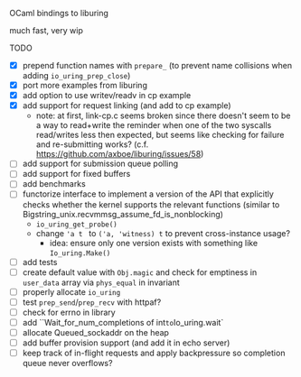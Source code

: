 OCaml bindings to liburing

much fast, very wip

TODO

- [x] prepend function names with `prepare_` (to prevent name collisions when adding `io_uring_prep_close`)
- [x] port more examples from liburing
- [x] add option to use writev/readv in cp example
- [x] add support for request linking (and add to cp example)
  - note: at first, link-cp.c seems broken since there doesn't seem to be a
    way to read+write the reminder when one of the two syscalls read/writes less
    then expected, but seems like checking for failure and re-submitting works?
    (c.f. https://github.com/axboe/liburing/issues/58)
- [ ] add support for submission queue polling
- [ ] add support for fixed buffers
- [ ] add benchmarks
- [ ] functorize interface to implement a version of the API that explicitly
      checks whether the kernel supports the relevant functions
      (similar to Bigstring_unix.recvmmsg_assume_fd_is_nonblocking)
  - `io_uring_get_probe()`
  - change `'a t ` to `('a, 'witness) t` to prevent cross-instance usage?
    - idea: ensure only one version exists with something like `Io_uring.Make()`
- [ ] add tests
- [ ] create default value with `Obj.magic` and check for emptiness in `user_data` array via `phys_equal` in invariant
- [ ] properly allocate `io_uring`
- [ ] test `prep_send`/`prep_recv` with httpaf?
- [ ] check for errno in library
- [ ] add ``Wait_for_num_completions of int` to `Io_uring.wait`
- [ ] allocate Queued_sockaddr on the heap
- [ ] add buffer provision support (and add it in echo server)
- [ ] keep track of in-flight requests and apply backpressure so completion queue never overflows?
